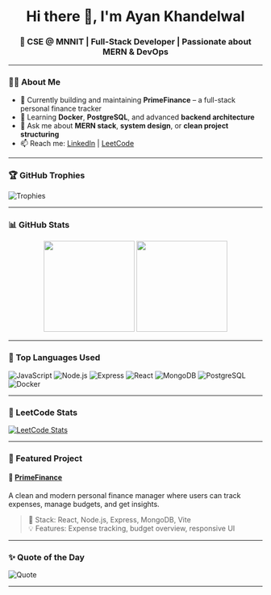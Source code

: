 <h1 align="center">Hi there 👋, I'm Ayan Khandelwal</h1>
<h3 align="center">🚀 CSE @ MNNIT | Full-Stack Developer | Passionate about MERN & DevOps</h3>

---

### 🧑‍💻 About Me

- 🔭 Currently building and maintaining **PrimeFinance** – a full-stack personal finance tracker
- 🌱 Learning **Docker**, **PostgreSQL**, and advanced **backend architecture**
- 💬 Ask me about **MERN stack**, **system design**, or **clean project structuring**
- 📫 Reach me: [LinkedIn](https://www.linkedin.com/in/ayan-khandelwal-8b53892a1/) | [LeetCode](https://leetcode.com/AKProgrammer)

---

### 🏆 GitHub Trophies

![Trophies](https://github-profile-trophy.vercel.app/?username=Akprogrammer-mnnit&theme=algolia&no-bg=true&no-frame=true)

---

### 📊 GitHub Stats

<div align="center">

<img src="https://github-readme-stats.vercel.app/api?username=Akprogrammer-mnnit&show_icons=true&theme=algolia" height="180"/>
<img src="https://github-readme-streak-stats.herokuapp.com/?user=Akprogrammer-mnnit&theme=algolia" height="180"/>

</div>

---

### 📌 Top Languages Used

<!-- GitHub card often fails to detect languages properly. Here's a reliable badge set: -->

![JavaScript](https://img.shields.io/badge/JavaScript-F7DF1E?logo=javascript&logoColor=black&style=flat-square)
![Node.js](https://img.shields.io/badge/Node.js-339933?logo=nodedotjs&logoColor=white&style=flat-square)
![Express](https://img.shields.io/badge/Express.js-000000?logo=express&logoColor=white&style=flat-square)
![React](https://img.shields.io/badge/React-20232A?logo=react&logoColor=61DAFB&style=flat-square)
![MongoDB](https://img.shields.io/badge/MongoDB-4EA94B?logo=mongodb&logoColor=white&style=flat-square)
![PostgreSQL](https://img.shields.io/badge/PostgreSQL-4169E1?logo=postgresql&logoColor=white&style=flat-square)
![Docker](https://img.shields.io/badge/Docker-2496ED?logo=docker&logoColor=white&style=flat-square)

---

### 🧠 LeetCode Stats

[![LeetCode Stats](https://leetcard.jacoblin.cool/AKProgrammer?theme=light&font=Source+Code+Pro)](https://leetcode.com/AKProgrammer)

---

### 🚀 Featured Project

#### 🔗 [PrimeFinance](https://github.com/Akprogrammer-mnnit/PrimeFinance)
A clean and modern personal finance manager where users can track expenses, manage budgets, and get insights.

> 🔧 Stack: React, Node.js, Express, MongoDB, Vite  
> 💡 Features: Expense tracking, budget overview, responsive UI

---

### ✨ Quote of the Day

![Quote](https://quotes-github-readme.vercel.app/api?type=horizontal&theme=algolia)

---

